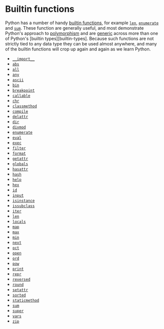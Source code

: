 # Builtin functions

Python has a number of handy [builtin functions][docs], for example [`len`][builtin-function-len], [`enumerate`][builtin-function-enumerate] and [`sum`][builtin-function-sum]. These function are generally useful, and most demonstrate Python's approach to [polymorphism][polymorphism] and are [generic][generics] across more than one of Python's [builtin types][builtin-types]. Because such functions are not strictly tied to any data type they can be used almost anywhere, and many of the builtin functions will crop up again and again as we learn Python.

- [`__import__`][builtin-function-__import__]
- [`abs`][builtin-function-abs]
- [`all`][builtin-function-all]
- [`any`][builtin-function-any]
- [`ascii`][builtin-function-ascii]
- [`bin`][builtin-function-bin]
- [`breakpoint`][builtin-function-breakpoint]
- [`callable`][builtin-function-callable]
- [`chr`][builtin-function-chr]
- [`classmethod`][builtin-function-classmethod]
- [`compile`][builtin-function-compile]
- [`delattr`][builtin-function-delattr]
- [`dir`][builtin-function-dir]
- [`divmod`][builtin-function-divmod]
- [`enumerate`][builtin-function-enumerate]
- [`eval`][builtin-function-eval]
- [`exec`][builtin-function-exec]
- [`filter`][builtin-function-filter]
- [`format`][builtin-function-format]
- [`getattr`][builtin-function-getattr]
- [`globals`][builtin-function-globals]
- [`hasattr`][builtin-function-hasattr]
- [`hash`][builtin-function-hash]
- [`help`][builtin-function-help]
- [`hex`][builtin-function-hex]
- [`id`][builtin-function-id]
- [`input`][builtin-function-input]
- [`isinstance`][builtin-function-isinstance]
- [`issubclass`][builtin-function-issubclass]
- [`iter`][builtin-function-iter]
- [`len`][builtin-function-len]
- [`locals`][builtin-function-locals]
- [`map`][builtin-function-map]
- [`max`][builtin-function-max]
- [`min`][builtin-function-min]
- [`next`][builtin-function-next]
- [`oct`][builtin-function-oct]
- [`open`][builtin-function-open]
- [`ord`][builtin-function-ord]
- [`pow`][builtin-function-pow]
- [`print`][builtin-function-print]
- [`repr`][builtin-function-repr]
- [`reversed`][builtin-function-reversed]
- [`round`][builtin-function-round]
- [`setattr`][builtin-function-setattr]
- [`sorted`][builtin-function-sorted]
- [`staticmethod`][builtin-function-staticmethod]
- [`sum`][builtin-function-sum]
- [`super`][builtin-function-super]
- [`vars`][builtin-function-vars]
- [`zip`][builtin-function-zip]

[docs]: https://docs.python.org/3/library/functions.html
[polymorphism]: ../../../../../reference/concepts/polymorphism.md
[generics]: ../../../../../reference/concepts/generics.md
[builtin-functions]: ../builtin_types/README.md
[builtin-function-__import__]: ./__import__.md
[builtin-function-abs]: ./abs.md
[builtin-function-all]: ./all.md
[builtin-function-any]: ./any.md
[builtin-function-ascii]: ./ascii.md
[builtin-function-bin]: ./bin.md
[builtin-function-breakpoint]: ./breakpoint.md
[builtin-function-callable]: ./callable.md
[builtin-function-chr]: ./chr.md
[builtin-function-classmethod]: ./classmethod.md
[builtin-function-compile]: ./compile.md
[builtin-function-delattr]: ./delattr.md
[builtin-function-dir]: ./dir.md
[builtin-function-divmod]: ./divmod.md
[builtin-function-enumerate]: ./enumerate.md
[builtin-function-eval]: ./eval.md
[builtin-function-exec]: ./exec.md
[builtin-function-filter]: ./filter.md
[builtin-function-format]: ./format.md
[builtin-function-getattr]: ./getattr.md
[builtin-function-globals]: ./globals.md
[builtin-function-hasattr]: ./hasattr.md
[builtin-function-hash]: ./hash.md
[builtin-function-help]: ./help.md
[builtin-function-hex]: ./hex.md
[builtin-function-id]: ./id.md
[builtin-function-input]: ./input.md
[builtin-function-isinstance]: ./isinstance.md
[builtin-function-issubclass]: ./issubclass.md
[builtin-function-iter]: ./iter.md
[builtin-function-len]: ./len.md
[builtin-function-locals]: ./locals.md
[builtin-function-map]: ./map.md
[builtin-function-max]: ./max.md
[builtin-function-min]: ./min.md
[builtin-function-next]: ./next.md
[builtin-function-oct]: ./oct.md
[builtin-function-open]: ./open.md
[builtin-function-ord]: ./ord.md
[builtin-function-pow]: ./pow.md
[builtin-function-print]: ./print.md
[builtin-function-repr]: ./repr.md
[builtin-function-reversed]: ./reversed.md
[builtin-function-round]: ./round.md
[builtin-function-setattr]: ./setattr.md
[builtin-function-sorted]: ./sorted.md
[builtin-function-staticmethod]: ./staticmethod.md
[builtin-function-sum]: ./sum.md
[builtin-function-super]: ./super.md
[builtin-function-vars]: ./vars.md
[builtin-function-zip]: ./zip.md
